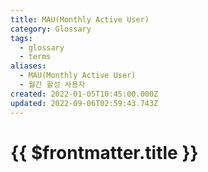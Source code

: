 ```yaml
---
title: MAU(Monthly Active User)
category: Glossary
tags:
  - glossary
  - terms
aliases:
  - MAU(Monthly Active User)
  - 월간 활성 사용자
created: 2022-01-05T10:45:00.000Z
updated: 2022-09-06T02:59:43.743Z
---
```


# {{ $frontmatter.title }}
